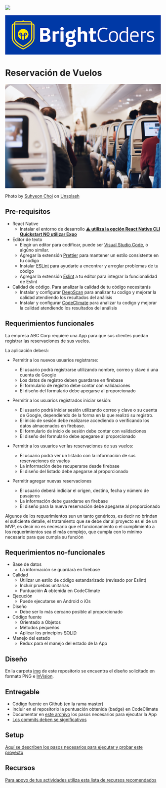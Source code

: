 <a href="https://codeclimate.com/github/BC-MAY-21-RN/kata-05-reservacion-de-vuelos-k5-n21-t1/maintainability"><img src="https://api.codeclimate.com/v1/badges/1f4986aabf5db9b18dd4/maintainability" width="500px"/></a>

![BrightCoders Logo](img/logo-bc.png)

# Reservación de Vuelos

![Cover](img/cover.jpg)

<span>Photo by <a href="https://unsplash.com/@by_syeoni?utm_source=unsplash&amp;utm_medium=referral&amp;utm_content=creditCopyText">Suhyeon Choi</a> on <a href="https://unsplash.com/s/photos/flight?utm_source=unsplash&amp;utm_medium=referral&amp;utm_content=creditCopyText">Unsplash</a></span>

## Pre-requisitos
-  React Native
   - Instalar el entorno de desarrollo [**:warning: utiliza la opción React Native CLI Quickstart NO utilizar Expo**](https://reactnative.dev/docs/environment-setup)
- Editor de texto
  - Elegir un editor para codificar, puede ser [Visual Studio Code](https://code.visualstudio.com/), o algúno similar.
  - Agregar la extensión [Prettier](https://marketplace.visualstudio.com/items?itemName=esbenp.prettier-vscode) para mantener un estilo consistente en tu código
  - Instalar [ESLint](https://eslint.org/) para ayudarte a encontrar y arreglar problemas de tu código
  - Agregar la extensión [Eslint](https://marketplace.visualstudio.com/items?itemName=dbaeumer.vscode-eslint) a tu editor para integrar la funcionalidad de Eslint
- Calidad de código. Para analizar la calidad de tu código necesitarás
  - Instalar y configurar [DeepScan](https://deepscan.io/) para analizar tu codigo y mejorar la calidad atendiendo los resultados del análisis
  - Instalar y configurar [CodeClimate](https://codeclimate.com/) para analizar tu codigo y mejorar la calidad atendiendo los resultados del análisis
  
## Requerimientos funcionales
  
La empresa ABC Corp requiere una App para que sus clientes puedan registrar las reservaciones de sus vuelos. 
  
La aplicación deberá:
  
- Permitir a los nuevos usuarios registrarse:
  - El usuario podrá registrarse utilizando nombre, correo y clave ó una cuenta de Google
  - Los datos de registro deben guardarse en firebase
  - El formulario de registro debe contar con validaciones
  - El diseño del formulario debe apegarse al proporcionado
  
- Permitir a los usuarios registrados iniciar sesión:
  - El usuario podrá iniciar sesión utilizando correo y clave o su cuenta de Google, dependiendo de la forma en la que realizó su registro.
  - El inicio de sesión debe realizarse accediendo o verificando los datos almacenados en firebase.
  - El formulario de inicio de sesión debe contar con validaciones
  - El diseño del formulario debe apegarse al proporcionado
  
- Permitir a los usuarios ver las reservaciones de sus vuelos:
  - El usuario podrá ver un listado con la información de sus reservaciones de vuelos
  - La información debe recuperarse desde firebase
  - El diseño del listado debe apegarse al proporcionado
  
- Permitir agregar nuevas reservaciones
  - El usuario deberá indiciar el origen, destino, fecha y número de pasajeros
  - La información debe guardarse en firebase
  - El diseño para la nueva reservación debe apegarse al proporcionado
  
 Algunos de los requerimientos sun un tanto genéricos, es decir no brindan el suficiente detalle, el tratamiento que se debe dar al proyecto es el de un MVP, es decir no es necesario que el funcionamiento o el cumplimiento a los requerimientos sea el más complejo, que cumpla con lo mínimo necesario para que cumpla su función
  
## Requerimientos no-funcionales
 - Base de datos
   - La información se guardará en firebase
 - Calidad
   - Utilizar un estilo de código estandarizado (revisado por Eslint)
   - Incluir pruebas unitarias
   - Puntuación **A** obtenida en CodeClimate
- Ejecución 
   - Puede ejecutarse en Android o iOs
- Diseño
   - Debe ser lo más cercano posible al proporcionado
- Código fuente
   - Orientado a Objetos
   - Métodos pequeños
   - Aplicar los principios [SOLID](https://blog.usejournal.com/how-to-apply-solid-principles-in-react-applications-6c964091a982)
 - Manejo del estado
   - Redux para el manejo del estado de la App
  
## Diseño
En la carpeta [img](/img) de este repositorio se encuentra el diseño solicitado en formato PNG e [InVision](https://www.invisionapp.com/).
  
## Entregable
- Código fuente en Github (en la rama master)
- Incluir en el repositorio la puntuación obtenida (badge) en CodeClimate
- Documentar en [este archivo](setup/README.md) los pasos necesarios para ejecutar la App
- [Los commits deben se significativos](https://medium.com/better-programming/you-need-meaningful-commit-messages-d869e44e98d4)


## Setup
[Aquí se describen los pasos necesarios para ejecutar y probar este proyecto](setup/README.md)

## Recursos
[Para apoyo de tus actividades utiliza esta lista de recursos recomendados](https://github.com/bright-coders/commons/tree/master/topics/resources-react-native)
  
